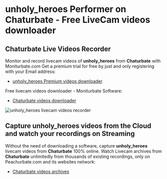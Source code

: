 # unholy_heroes Performer on Chaturbate - Free LiveCam videos downloader

## Chaturbate Live Videos Recorder

Monitor and record livecam videos of **unholy_heroes** from **Chaturbate** with Moniturbate.com
Get a premium trial for free by just and only registering with your Email address:
* [unholy_heroes Premium videos downloader](https://moniturbate.com/request-demo-licence-key.html)

Free livecam videos downloader - Moniturbate Software:
* [Chaturbate videos downloader](https://moniturbate.com/moniturbate-download-software.html)

![unholy_heroes livecam videos recorder](https://peachurnet.com/templates/moniturbate-software.png)


## Capture unholy_heroes videos from the Cloud and watch your recordings on Streaming

Without the need of downloading a software, capture **unholy_heroes** livecam videos from **Chaturbate** 100% online.
Watch Livecam archives from **Chaturbate** unlimitedly from thousands of existing recordings, only on Peachurbate.com and its websites network:
* [Chaturbate videos archives](https://peachurnet.com/)